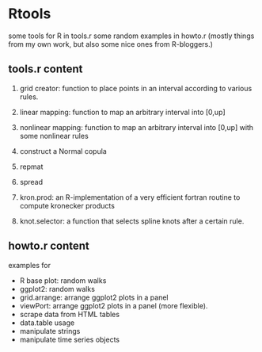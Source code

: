 Rtools
======

some tools for R in tools.r
some random examples in howto.r (mostly things from my own work, but also some nice ones from R-bloggers.)


tools.r content
---------------

1. grid creator: function to place points in an interval according to various rules.

2. linear mapping: function to map an arbitrary interval into [0,up] 

3. nonlinear mapping: function to map an arbitrary interval into [0,up] with some nonlinear rules

4. construct a Normal copula

5. repmat

6. spread

7. kron.prod: an R-implementation of a very efficient fortran routine to compute kronecker products

8. knot.selector: a function that selects spline knots after a certain rule.


howto.r content
---------------

examples for

+ R base plot: random walks
+ ggplot2: random walks
+ grid.arrange: arrange ggplot2 plots in a panel
+ viewPort: arrange ggplot2 plots in a panel (more flexible). 
+ scrape data from HTML tables
+ data.table usage
+ manipulate strings
+ manipulate time series objects


